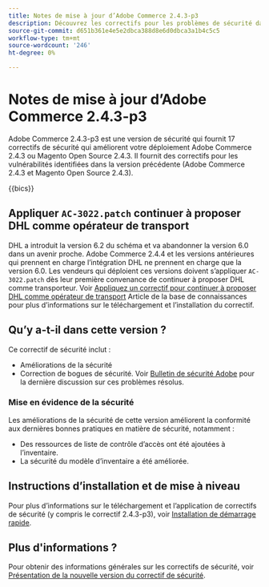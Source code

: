 ```yaml
---
title: Notes de mise à jour d’Adobe Commerce 2.4.3-p3
description: Découvrez les correctifs pour les problèmes de sécurité dans la version 2.4.3-p3 d’Adobe Commerce.
source-git-commit: d651b361e4e5e2dbca388d8e6d0dbca3a1b4c5c5
workflow-type: tm+mt
source-wordcount: '246'
ht-degree: 0%

---
```



# Notes de mise à jour d’Adobe Commerce 2.4.3-p3

Adobe Commerce 2.4.3-p3 est une version de sécurité qui fournit 17 correctifs de sécurité qui améliorent votre déploiement Adobe Commerce 2.4.3 ou Magento Open Source 2.4.3. Il fournit des correctifs pour les vulnérabilités identifiées dans la version précédente (Adobe Commerce 2.4.3 et Magento Open Source 2.4.3).

{{bics}}

## Appliquer `AC-3022.patch` continuer à proposer DHL comme opérateur de transport

DHL a introduit la version 6.2 du schéma et va abandonner la version 6.0 dans un avenir proche. Adobe Commerce 2.4.4 et les versions antérieures qui prennent en charge l’intégration DHL ne prennent en charge que la version 6.0. Les vendeurs qui déploient ces versions doivent s’appliquer `AC-3022.patch` dès leur première convenance de continuer à proposer DHL comme transporteur. Voir [Appliquez un correctif pour continuer à proposer DHL comme opérateur de transport](https://support.magento.com/hc/en-us/articles/7707818131597-Apply-a-patch-to-continue-offering-DHL-as-shipping-carrier) Article de la base de connaissances pour plus d’informations sur le téléchargement et l’installation du correctif.

## Qu’y a-t-il dans cette version ?

Ce correctif de sécurité inclut :

* Améliorations de la sécurité
* Correction de bogues de sécurité. Voir [Bulletin de sécurité Adobe](https://helpx.adobe.com/security/products/magento/apsb22-38.html) pour la dernière discussion sur ces problèmes résolus.

### Mise en évidence de la sécurité

Les améliorations de la sécurité de cette version améliorent la conformité aux dernières bonnes pratiques en matière de sécurité, notamment :

* Des ressources de liste de contrôle d’accès ont été ajoutées à l’inventaire.
* La sécurité du modèle d’inventaire a été améliorée.

## Instructions d’installation et de mise à niveau

Pour plus d’informations sur le téléchargement et l’application de correctifs de sécurité (y compris le correctif 2.4.3-p3), voir [Installation de démarrage rapide](../../../installation/composer.md).

## Plus d&#39;informations ?

Pour obtenir des informations générales sur les correctifs de sécurité, voir [Présentation de la nouvelle version du correctif de sécurité](https://community.magento.com/t5/Magento-DevBlog/Introducing-the-New-Security-Patch-Release/ba-p/141287).
